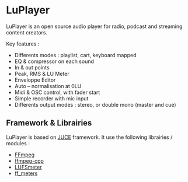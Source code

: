 # LuPlayer
LuPlayer is an open source audio player for radio, podcast and streaming content creators.

Key features :
* Differents modes : playlist, cart, keyboard mapped
* EQ & compressor on each sound
* In & out points
* Peak, RMS & LU Meter
* Enveloppe Editor
* Auto – normalisation at 0LU
* Midi & OSC control, with fader start
* Simple recorder with mic input
* Differents output modes : stereo, or double mono (master and cue)

## Framework & Librairies
LuPlayer is based on [JUCE](https://github.com/juce-framework/JUCE) framework.
It use the following librairies / modules :
* [FFmpeg](https://github.com/FFmpeg/FFmpeg)
* [ffmpeg-cpp](https://github.com/Raveler/ffmpeg-cpp)
* [LUFSmeter](https://github.com/klangfreund/LUFSMeter)
* [ff_meters](https://github.com/ffAudio/ff_meters)
